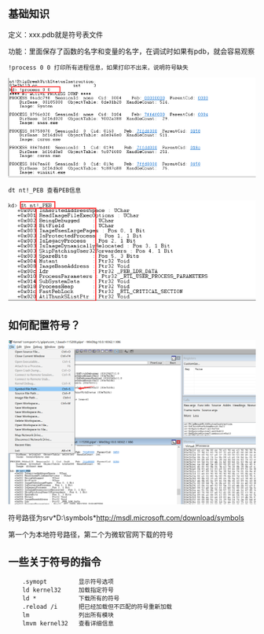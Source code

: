 基础知识
---

定义：xxx.pdb就是符号表文件

功能：里面保存了函数的名字和变量的名字，在调试时如果有pdb，就会容易观察

    !process 0 0 打印所有进程信息，如果打印不出来，说明符号缺失

![](https://github.com/Whitebird0/tuchuang/blob/main/QQ%E6%88%AA%E5%9B%BE20211003223249.png)
    
    dt nt!_PEB 查看PEB信息
    
![](https://raw.githubusercontent.com/Whitebird0/tuchuang/main/QQ%E6%88%AA%E5%9B%BE20211003223307.png)

如何配置符号？
---

![](https://raw.githubusercontent.com/Whitebird0/tuchuang/main/QQ%E6%88%AA%E5%9B%BE20211003224004.png)

符号路径为srv\*D:\symbols\*http://msdl.microsoft.com/download/symbols

第一个为本地符号路径，第二个为微软官网下载的符号

一些关于符号的指令
---
        .symopt         显示符号选项
        ld kernel32     加载指定符号
        ld *            下载所有的符号
        .reload /i      把已经加载但不匹配的符号重新加载
        lm              列出所有模块
        lmvm kernel32   查看详细信息
